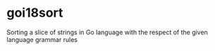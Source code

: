 # goi18sort

Sorting a slice of strings in Go language with the respect of the given language grammar rules